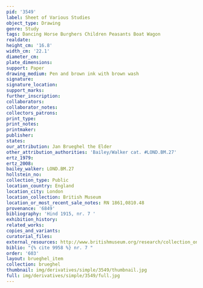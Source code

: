 ```yaml
---
pid: '3549'
label: Sheet of Various Studies
object_type: Drawing
genre: Study
tags: Dancing Horse Burghers Children Peasants Boat Wagon
realdate: 
height_cm: '16.8'
width_cm: '22.1'
diameter_cm: 
plate_dimensions: 
support: Paper
drawing_medium: Pen and brown ink with brown wash
signature: 
signature_location: 
support_marks: 
further_inscription: 
collaborators: 
collaborator_notes: 
collectors_patrons: 
print_type: 
print_notes: 
printmaker: 
publisher: 
states: 
our_attribution: Jan Brueghel the Elder
other_attribution_authorities: 'Bailey/Walker cat. #LOND.BM.27'
ertz_1979: 
ertz_2008: 
bailey_walker: LOND.BM.27
hollstein_no: 
collection_type: Public
location_country: England
location_city: London
location_collection: British Museum
location_or_most_recent_sale_notes: RN 1861,0810.48
provenance: '6849'
bibliography: 'Hind 1915, nr. 7 '
exhibition_history: 
related_works: 
copies_and_variants: 
curatorial_files: 
external_resources: http://www.britishmuseum.org/research/collection_online/collection_object_details.aspx?objectId=712248&partId=1&searchText=1861%2C0810.48&page=1
biblio: "{% cite 9958 %} nr. 7 "
order: '603'
layout: brueghel_item
collection: brueghel
thumbnail: img/derivatives/simple/3549/thumbnail.jpg
full: img/derivatives/simple/3549/full.jpg
---
```

